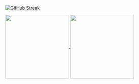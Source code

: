 <a href="https://github.com/brianveltman?tab=repositories"><img src="https://streak-stats.demolab.com?user=brianveltman&theme=transparent&hide_border=true&mode=weekly&fire=EB5454&dates=7e8590&stroke=7B83EB4E&ring=1f6feb&currStreakNum=1f6feb&sideNums=1f6feb&currStreakLabel=1f6feb&sideLabels=1f6feb" alt="GitHub Streak" /></a>

<a href="https://github.com/brianveltman?tab=repositories">
  <img height=200 align="center" src="https://github-readme-stats.vercel.app/api?username=brianveltman&include_all_commits=true&show=prs_merged,prs_merged_percentage&show_icons=true&rank_icon=github&bg_color=00000000&hide_border=true&title_color=1f6feb&icon_color=1f6feb&text_color=7e8590" />
</a>
<a href="https://github.com/brianveltman?tab=repositories">
  <img height=200 align="center" src="https://github-readme-stats.vercel.app/api/top-langs/?username=brianveltman&langs_count=8&hide=html,css&layout=compact&hide_progress=true&bg_color=00000000&hide_border=true&title_color=1f6feb&card_width=320" />
</a>
